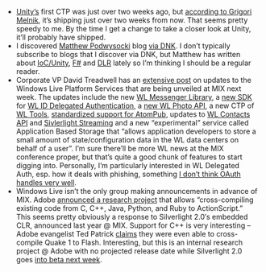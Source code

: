 -   [Unity’s](http://www.codeplex.com/unity) first CTP was just over two
    weeks ago, but [according to Grigori
    Melnik](http://blogs.msdn.com/agile/archive/2008/02/27/entlib-unity-roadmap.aspx),
    it’s shipping just over two weeks from now. That seems pretty speedy
    to me. By the time I get a change to take a closer look at Unity,
    it’ll probably have shipped.
-   I discovered [Matthew
    Podwysocki](http://weblogs.asp.net/podwysocki/default.aspx) blog
    [via
    DNK](http://www.dotnetkicks.com/patterns/IoC_and_the_Unity_Application_Block_Once_Again).
    I don’t typically subscribe to blogs that I discover via DNK, but
    Matthew has written about
    [IoC/Unity](http://weblogs.asp.net/podwysocki/archive/2008/02/26/ioc-and-the-unity-application-block-once-again.aspx),
    [F\#](http://weblogs.asp.net/podwysocki/archive/2008/02/21/adventures-in-f-f-101-part-2.aspx)
    and
    [DLR](http://weblogs.asp.net/podwysocki/archive/2008/02/08/adventures-in-compilers-building-on-the-dlr.aspx)
    lately so I’m thinking I should be a regular reader.
-   Corporate VP David Treadwell has an [extensive
    post](http://dev.live.com/blogs/devlive/archive/2008/02/27/213.aspx)
    on updates to the Windows Live Platform Services that are being
    unveiled at MIX next week. The updates include the new [WL Messenger
    Library](http://msdn2.microsoft.com/en-us/library/cc298458.aspx), a
    [new SDK](http://msdn2.microsoft.com/en-us/library/cc287637.aspx)
    for [WL ID Delegated
    Authentication](http://winliveid.spaces.live.com/blog/cns!AEE1BB0D86E23AAC!1460.entry),
    a [new WL Photo
    API](http://msdn2.microsoft.com/en-us/library/bb932323.aspx), a new
    CTP of [WL Tools](http://dev.live.com/tools/), [standardized support
    for
    AtomPub](http://blogs.msdn.com/astoriateam/archive/2008/02/13/atompub-support-in-the-ado-net-data-services-framework.aspx),
    updates to [WL Contacts
    API](http://msdn2.microsoft.com/en-us/library/bb463989.aspx) and
    [Sivlerlight Streaming](http://silverlight.live.com/) and a new
    “experimental” service called Application Based Storage that “allows
    application developers to store a small amount of
    state/configuration data in the WL data centers on behalf of a
    user”. I’m sure there’ll be more WL news at the MIX conference
    proper, but that’s quite a good chunk of features to start digging
    into. Personally, I’m particularly interested in WL Delegated Auth,
    esp. how it deals with phishing, something [I don’t think OAuth
    handles very
    well](http://devhawk.net/2007/11/19/Morning+Coffee+124.aspx).
-   Windows Live isn’t the only group making announcements in advance of
    MIX. Adobe [announced a research
    project](http://www.infoworld.com/article/08/02/26/adobe-player_1.html)
    that allows “cross-compiling existing code from C, C++, Java,
    Python, and Ruby to ActionScript.” This seems pretty obviously a
    response to Silverlight 2.0′s embedded CLR, announced last year @
    MIX. Support for C++ is very interesting – Adobe evangelist Ted
    Patrick
    [claims](http://www.onflex.org/ted/2008/02/extending-adobe-flash-player-and-adobe.php)
    they were even able to cross-compile Quake 1 to Flash. Interesting,
    but this is an internal research project @ Adobe with no projected
    release date while Silverlight 2.0 goes [into beta next
    week](http://weblogs.asp.net/scottgu/archive/2008/02/22/first-look-at-silverlight-2.aspx).

